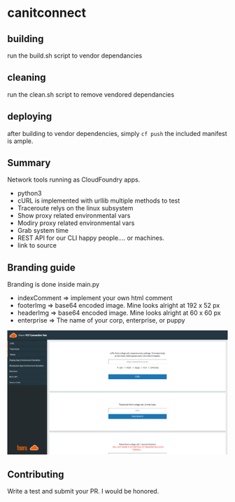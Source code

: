 # canitconnect
## building
run the build.sh script to vendor dependancies
## cleaning
run the clean.sh script to remove vendored dependancies
## deploying
after building to vendor dependencies, simply `cf push` the included manifest is ample.


## Summary
Network tools running as CloudFoundry apps.
- python3
- cURL is implemented with urllib multiple methods to test
- Traceroute relys on the linux subsystem
- Show proxy related environmental vars
- Modiry proxy related environmental vars
- Grab system time
- REST API for our CLI happy people.... or machines.
- link to source

## Branding guide
Branding is done inside main.py
- indexComment => implement your own html comment <!-- your ascii art -->
- footerImg => base64 encoded image. Mine looks alright at 192 x 52 px
- headerImg => base64 encoded image. Mine looks alright at 60 x 60 px
- enterprise => The name of your corp, enterprise, or puppy

![](static/img/screenshot.png)

## Contributing
Write a test and submit your PR. I would be honored.
